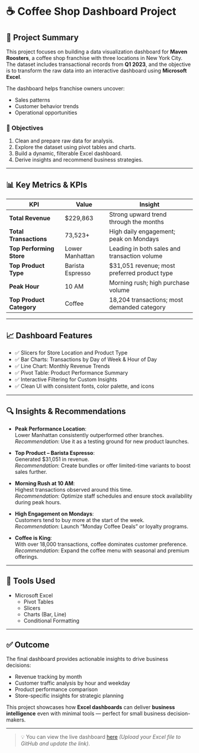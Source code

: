 # ☕ Coffee Shop Dashboard Project

## 📘 Project Summary

This project focuses on building a data visualization dashboard for **Maven Roosters**, a coffee shop franchise with three locations in New York City. The dataset includes transactional records from **Q1 2023**, and the objective is to transform the raw data into an interactive dashboard using **Microsoft Excel**.

The dashboard helps franchise owners uncover:
- Sales patterns
- Customer behavior trends
- Operational opportunities

### 🎯 Objectives
1. Clean and prepare raw data for analysis.
2. Explore the dataset using pivot tables and charts.
3. Build a dynamic, filterable Excel dashboard.
4. Derive insights and recommend business strategies.

---

## 📊 Key Metrics & KPIs

| KPI                       | Value        | Insight                                                        |
|--------------------------|--------------|----------------------------------------------------------------|
| **Total Revenue**        | $229,863     | Strong upward trend through the months                         |
| **Total Transactions**   | 73,523+      | High daily engagement; peak on Mondays                         |
| **Top Performing Store** | Lower Manhattan | Leading in both sales and transaction volume               |
| **Top Product Type**     | Barista Espresso | $31,051 revenue; most preferred product type             |
| **Peak Hour**            | 10 AM        | Morning rush; high purchase volume                             |
| **Top Product Category** | Coffee       | 18,204 transactions; most demanded category                    |

---

## 📈 Dashboard Features

- ✅ Slicers for Store Location and Product Type
- ✅ Bar Charts: Transactions by Day of Week & Hour of Day
- ✅ Line Chart: Monthly Revenue Trends
- ✅ Pivot Table: Product Performance Summary
- ✅ Interactive Filtering for Custom Insights
- ✅ Clean UI with consistent fonts, color palette, and icons

---

## 🔍 Insights & Recommendations

- **Peak Performance Location**:  
  Lower Manhattan consistently outperformed other branches.  
  _Recommendation_: Use it as a testing ground for new product launches.

- **Top Product – Barista Espresso**:  
  Generated $31,051 in revenue.  
  _Recommendation_: Create bundles or offer limited-time variants to boost sales further.

- **Morning Rush at 10 AM**:  
  Highest transactions observed around this time.  
  _Recommendation_: Optimize staff schedules and ensure stock availability during peak hours.

- **High Engagement on Mondays**:  
  Customers tend to buy more at the start of the week.  
  _Recommendation_: Launch “Monday Coffee Deals” or loyalty programs.

- **Coffee is King**:  
  With over 18,000 transactions, coffee dominates customer preference.  
  _Recommendation_: Expand the coffee menu with seasonal and premium offerings.

---

## 🧰 Tools Used

- Microsoft Excel  
  - Pivot Tables  
  - Slicers  
  - Charts (Bar, Line)  
  - Conditional Formatting

---

## ✅ Outcome

The final dashboard provides actionable insights to drive business decisions:
- Revenue tracking by month
- Customer traffic analysis by hour and weekday
- Product performance comparison
- Store-specific insights for strategic planning

This project showcases how **Excel dashboards** can deliver **business intelligence** even with minimal tools — perfect for small business decision-makers.

---

> 💡 You can view the live dashboard [here](#) _(Upload your Excel file to GitHub and update the link)_.
